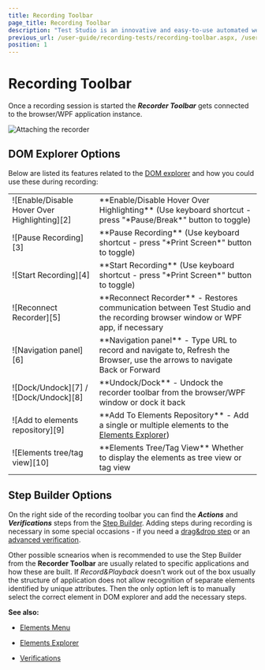 ```yaml
---
title: Recording Toolbar
page_title: Recording Toolbar
description: "Test Studio is an innovative and easy-to-use automated web, WPF and load testing solution. Test Studio tests support essential technologies like ASP.NET AJAX, Silverlight, PHP and MVC. HTML5, Testing framework, functional testing, performance testing, load testing, exploratory testing, manual testing."
previous_url: /user-guide/recording-tests/recording-toolbar.aspx, /user-guide/recording-tests/recording-toolbar
position: 1
---
```

# Recording Toolbar #

Once a recording session is started the ***Recorder Toolbar*** gets connected to the browser/WPF application instance.

![Attaching the recorder][1]

## DOM Explorer Options ##

Below are listed its features related to the <a href="/features/recorder/dom-explorer" target="_blank">DOM explorer</a> and how you could use these during recording:

<table id="no-table" >
	<tr cellspacing="10">
		<td cellspacing="1">![Enable/Disable Hover Over Highlighting][2]<br></td>
		<td>**Enable/Disable Hover Over Highlighting** (Use keyboard shortcut -press "*Pause/Break*" button to toggle)</td>
	</tr>
	<tr cellspacing="10">
		<td>![Pause Recording][3]</td>
		<td>**Pause Recording** (Use keyboard shortcut - press "*Print Screen*" button to toggle)</td>
	</tr>
	<tr>
		<td>![Start Recording][4]</td>
		<td>**Start Recording** (Use keyboard shortcut - press "*Print Screen*" button to toggle)</td>
	</tr>
	<tr>
		<td>![Reconnect Recorder][5]
		<td>**Reconnect Recorder** - Restores communication between Test Studio and the recording browser window or WPF app, if necessary</td>
	</tr>
	<tr>
		<td>![Navigation panel][6]</td>
		<td>**Navigation panel** - Type URL to record and navigate to, Refresh the Browser, use the arrows to navigate Back or Forward</td>
	</tr>
	<tr>
		<td>![Dock/Undock][7] / ![Dock/Undock][8]</td>
		<td>**Undock/Dock** - Undock the recorder toolbar from the browser/WPF window or dock it back</td>
	</tr>
	<tr>
		<td>![Add to elements repository][9]</td>
		<td>**Add To Elements Repository** - Add a single or multiple elements to the <a href="/features/elements-explorer/overview" target="_blank">Elements Explorer</a>)</td>
	</tr>
	<tr>
		<td>![Elements tree/tag view][10]</td>
		<td>**Elements Tree/Tag View** Whether to display the elements as tree view or tag view</td>
	</tr>
<table>

## Step Builder Options ##

On the right side of the recording toolbar you can find the ***Actions*** and ***Verifications*** steps from the <a href="/getting-started/test-recording/step-suggestions" target="_blank">Step Builder</a>. Adding steps during recording is necessary in some special occasions - if you need a <a href="/features/recorder/mouse-actions/drag-and-drop" target="_blank">drag&drop step</a> or an <a href="/features/recorder/verifications/advanced-verification" target="_blank">advanced verification</a>.

Other possible scnearios when is recommended to use the Step Builder from the **Recorder Toolbar** are usually related to specific applications and how these are built. If *Record&Playback* doesn't work out of the box usually the structure of application does not allow recognition of separate elements identified by unique attributes. Then the only option left is to manually select the correct element in DOM explorer and add the necessary steps.

**See also:**

* <a href="/features/elements-menu/overview" target="_blank">Elements Menu</a>

* <a href="/features/elements-explorer/overview" target="_blank">Elements Explorer</a>

* <a href="/features/verifications/overview" target="_blank">Verifications</a>

[1]: /img/getting-started/test-recording/recording-toolbar/fig1.png
[2]: /img/getting-started/test-recording/recording-toolbar/fig2.png
[3]: /img/getting-started/test-recording/recording-toolbar/fig3.png
[4]: /img/getting-started/test-recording/recording-toolbar/fig4.png
[5]: /img/getting-started/test-recording/recording-toolbar/fig5.png
[6]: /img/getting-started/test-recording/recording-toolbar/fig6.png
[7]: /img/getting-started/test-recording/recording-toolbar/fig7.png
[8]: /img/getting-started/test-recording/recording-toolbar/fig8.png
[9]: /img/getting-started/test-recording/recording-toolbar/fig9.png
[10]: /img/getting-started/test-recording/recording-toolbar/fig10.png


